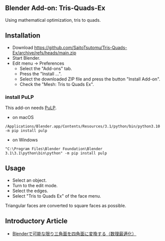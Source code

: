## Blender Add-on: Tris-Quads-Ex

Using mathematical optimization, tris to quads.

## Installation

- Download https://github.com/SaitoTsutomu/Tris-Quads-Ex/archive/refs/heads/main.zip
- Start Blender.
- Edit menu -> Preferences
  - Select the "Add-ons" tab.
  - Press the "Install ...".
  - Select the downloaded ZIP file and press the button "Install Add-on".
  - Check the "Mesh: Tris to Quads Ex".

### install PuLP

This add-on needs [PuLP](https://github.com/coin-or/pulp).

- on macOS

```
/Applications/Blender.app/Contents/Resources/3.1/python/bin/python3.10 -m pip install pulp
```

- on Windows

```
"C:\Program Files\Blender Foundation\Blender 3.1\3.1\python\bin\python" -m pip install pulp
```

## Usage

- Select an object.
- Turn to the edit mode.
- Select the edges.
- Select "Tris to Quads Ex" of the face menu.

Triangular faces are converted to square faces as possible.

## Introductory Article

- [Blenderで可能な限り三角面を四角面に変換する（数理最適化）](https://qiita.com/SaitoTsutomu/items/b608c80d70a54718ec78)
